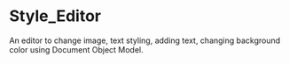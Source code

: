 # Style_Editor
An editor to change image, text styling, adding text, changing background color using Document Object Model.

